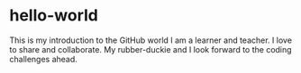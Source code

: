 # hello-world
This is my introduction to the GitHub world
I am a learner and teacher. I love to share and collaborate. My rubber-duckie and I look forward to the coding challenges ahead.
